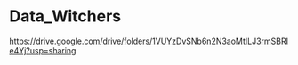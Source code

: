 # Data_Witchers
https://drive.google.com/drive/folders/1VUYzDvSNb6n2N3aoMtILJ3rmSBRIe4Yj?usp=sharing

